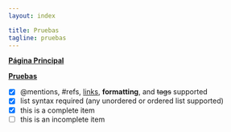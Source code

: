 ```yaml
---
layout: index

title: Pruebas
tagline: pruebas
---
```


**[Página Principal](https://david6garcia.github.io/)**

**[Pruebas](https://david6garcia.github.io/curriculum)**


- [x] @mentions, #refs, [links](), **formatting**, and <del>tags</del> supported
- [x] list syntax required (any unordered or ordered list supported)
- [x] this is a complete item
- [ ] this is an incomplete item
